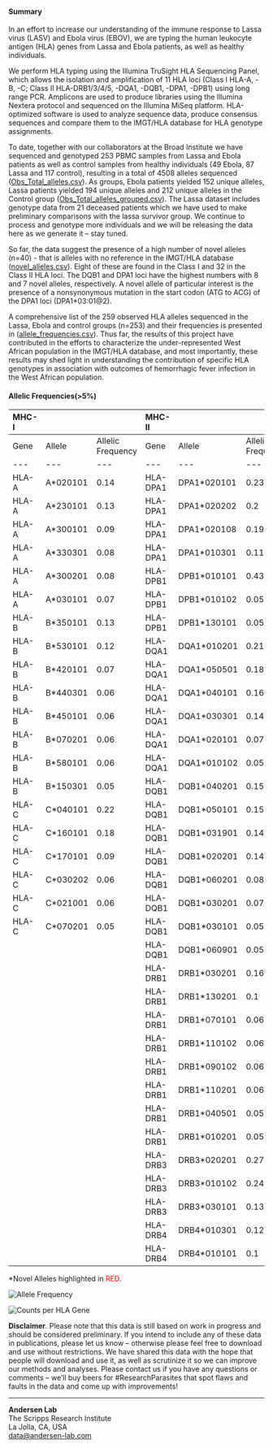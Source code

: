 #### Summary
In an effort to increase our understanding of the immune response to Lassa virus (LASV) and Ebola virus (EBOV), we are typing the human leukocyte antigen (HLA) genes from Lassa and Ebola patients, as well as healthy individuals.

We perform HLA typing using the Illumina TruSight HLA Sequencing Panel, which allows the isolation and amplification of 11 HLA loci (Class I HLA-A, -B, -C; Class II HLA-DRB1/3/4/5, -DQA1, -DQB1, -DPA1, -DPB1) using long range PCR. Amplicons are used to produce libraries using the Illumina Nextera protocol and sequenced on the Illumina MiSeq platform. HLA-optimized software is used to analyze sequence data, produce consensus sequences and compare them to the IMGT/HLA database for HLA genotype assignments.

To date, together with our collaborators at the Broad Institute we have sequenced and genotyped 253 PBMC samples from Lassa and Ebola patients as well as control samples from healthy individuals (49 Ebola, 87 Lassa and 117 control), resulting in a total of 4508 alleles sequenced ([Obs_Total_alleles.csv](https://github.com/andersen-lab/lassa-ebola-hla/blob/master/Obs_Total_alleles.csv)). As groups, Ebola patients yielded 152 unique alleles, Lassa patients yielded 194 unique alleles and 212 unique alleles in the Control group ([Obs_Total_alleles_grouped.csv](https://github.com/andersen-lab/lassa-ebola-hla/blob/master/Obs_Total_alleles_grouped.csv)). The Lassa dataset includes genotype data from 21 deceased patients which we have used to make preliminary comparisons with the lassa survivor group. We continue to process and genotype more individuals and we will be releasing the data here as we generate it – stay tuned.

So far, the data suggest the presence of a high number of novel alleles (n=40) - that is alleles with no reference in the IMGT/HLA database ([novel_alleles.csv](https://github.com/andersen-lab/lassa-ebola-hla/blob/master/novel_alleles.csv)). Eight of these are found in the Class I and 32 in the Class II HLA loci. The DQB1 and DPA1 loci have the highest numbers with 8 and 7 novel alleles, respectively. A novel allele of particular interest is the presence of a nonsynonymous mutation in the start codon (ATG to ACG) of the DPA1 loci (DPA1*03:01@2).

A comprehensive list of the 259 observed HLA alleles sequenced in the Lassa, Ebola and control groups (n=253) and their frequencies is presented in ([allele_frequencies.csv](https://github.com/andersen-lab/lassa-ebola-hla/blob/master/allele_frequencies.csv)). Thus far, the results of this project have contributed in the efforts to characterize the under-represented West African population in the IMGT/HLA database, and most importantly, these results may shed light in understanding the contribution of specific HLA genotypes in association with outcomes of hemorrhagic fever infection in the West African population.

#### Allelic Frequencies(>5%)

| MHC-I |          |                   | MHC-II   |             |                   |
| :--   | :--      |               :-- | :--      | :--         |               :-- |
| Gene  | Allele   | Allelic Frequency | Gene     | Allele      | Allelic Frequency |
| ---   | ---      |               --- | ---      | ---         |               --- |
| HLA-A | A*020101 |              0.14 | HLA-DPA1 | DPA1*020101 |              0.23 |
| HLA-A | A*230101 |              0.13 | HLA-DPA1 | DPA1*020202 |               0.2 |
| HLA-A | A*300101 |              0.09 | HLA-DPA1 | DPA1*020108 |              0.19 |
| HLA-A | A*330301 |              0.08 | HLA-DPA1 | DPA1*010301 |              0.11 |
| HLA-A | A*300201 |              0.08 | HLA-DPB1 | DPB1*010101 |              0.43 |
| HLA-A | A*030101 |              0.07 | HLA-DPB1 | DPB1*010102 |              0.05 |
| HLA-B | B*350101 |              0.13 | HLA-DPB1 | DPB1*130101 |              0.05 |
| HLA-B | B*530101 |              0.12 | HLA-DQA1 | DQA1*010201 |              0.21 |
| HLA-B | B*420101 |              0.07 | HLA-DQA1 | DQA1*050501 |              0.18 |
| HLA-B | B*440301 |              0.06 | HLA-DQA1 | DQA1*040101 |              0.16 |
| HLA-B | B*450101 |              0.06 | HLA-DQA1 | DQA1*030301 |              0.14 |
| HLA-B | B*070201 |              0.06 | HLA-DQA1 | DQA1*020101 |              0.07 |
| HLA-B | B*580101 |              0.06 | HLA-DQA1 | DQA1*010102 |              0.05 |
| HLA-B | B*150301 |              0.05 | HLA-DQB1 | DQB1*040201 |              0.15 |
| HLA-C | C*040101 |              0.22 | HLA-DQB1 | DQB1*050101 |              0.15 |
| HLA-C | C*160101 |              0.18 | HLA-DQB1 | DQB1*031901 |              0.14 |
| HLA-C | C*170101 |              0.09 | HLA-DQB1 | DQB1*020201 |              0.14 |
| HLA-C | C*030202 |              0.06 | HLA-DQB1 | DQB1*060201 |              0.08 |
| HLA-C | C*021001 |              0.06 | HLA-DQB1 | DQB1*030201 |              0.07 |
| HLA-C | C*070201 |              0.05 | HLA-DQB1 | DQB1*030101 |              0.05 |
|       |          |                   | HLA-DQB1 | DQB1*060901 |              0.05 |
|       |          |                   | HLA-DRB1 | DRB1*030201 |              0.16 |
|       |          |                   | HLA-DRB1 | DRB1*130201 |               0.1 |
|       |          |                   | HLA-DRB1 | DRB1*070101 |              0.06 |
|       |          |                   | HLA-DRB1 | DRB1*110102 |              0.06 |
|       |          |                   | HLA-DRB1 | DRB1*090102 |              0.06 |
|       |          |                   | HLA-DRB1 | DRB1*110201 |              0.06 |
|       |          |                   | HLA-DRB1 | DRB1*040501 |              0.05 |
|       |          |                   | HLA-DRB1 | DRB1*010201 |              0.05 |
|       |          |                   | HLA-DRB3 | DRB3*020201 |              0.27 |
|       |          |                   | HLA-DRB3 | DRB3*010102 |              0.24 |
|       |          |                   | HLA-DRB3 | DRB3*030101 |              0.13 |
|       |          |                   | HLA-DRB4 | DRB4*010301 |              0.12 |
|       |          |                   | HLA-DRB4 | DRB4*010101 |               0.1 |

\*Novel Alleles highlighted in <span style="color: red;">RED</span>.

![Allele Frequency](https://raw.githubusercontent.com/andersen-lab/lassa-ebola-hla/master/img/allelic_frequency.png)

![Counts per HLA Gene](https://raw.githubusercontent.com/andersen-lab/lassa-ebola-hla/master/img/counts.png)

**Disclaimer**. Please note that this data is still based on work in progress and should be considered preliminary. If you intend to include any of these data in publications, please let us know – otherwise please feel free to download and use without restrictions. We have shared this data with the hope that people will download and use it, as well as scrutinize it so we can improve our methods and analyses. Please contact us if you have any questions or comments – we’ll buy beers for #ResearchParasites that spot flaws and faults in the data and come up with improvements!

---
**Andersen Lab**  
The Scripps Research Institute  
La Jolla, CA, USA  
[data@andersen-lab.com](mailto:data@andersen-lab.com)
